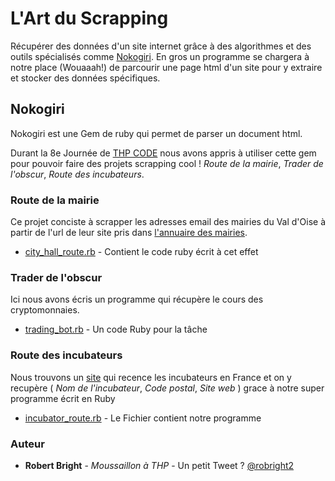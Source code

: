 # L'Art du Scrapping

Récupérer des données d'un site internet grâce à des algorithmes et des outils spécialisés comme [Nokogiri](https://github.com/sparklemotion/nokogiri). En gros un programme se chargera à notre place (Wouaaah!) de parcourir une page html d'un site pour y extraire et stocker des données spécifiques.

## Nokogiri

Nokogiri est une Gem de ruby qui permet de parser un document html.

Durant la 8e Journée de [THP CODE](https://www.thehackingproject.org/code) nous avons appris à utiliser cette gem pour pouvoir faire des projets scrapping cool ! *Route de la mairie*, *Trader de l'obscur*, *Route des incubateurs*.

### Route de la mairie

Ce projet conciste à scrapper les adresses email des mairies du Val d'Oise à partir de l'url de leur site pris dans [l'annuaire des mairies](http://annuaire-des-mairies.com/val-d-oise.html).
* [city_hall_route.rb]() - Contient le code ruby écrit à cet effet

### Trader de l'obscur

Ici nous avons écris un programme qui récupère le cours des cryptomonnaies.

* [trading_bot.rb]() - Un code Ruby pour la tâche

### Route des incubateurs

Nous trouvons un [site](http://www.mon-incubateur.com/site_incubateur/incubateurs) qui recence les incubateurs en France et on y recupère ( *Nom de l'incubateur*, *Code postal*, *Site web* ) grace à notre super programme écrit en Ruby

* [incubator_route.rb]() - Le Fichier contient notre programme

### Auteur
* **Robert Bright** - *Moussaillon à THP* - Un petit Tweet ? [@robright2](https://twitter.com/robright2)
